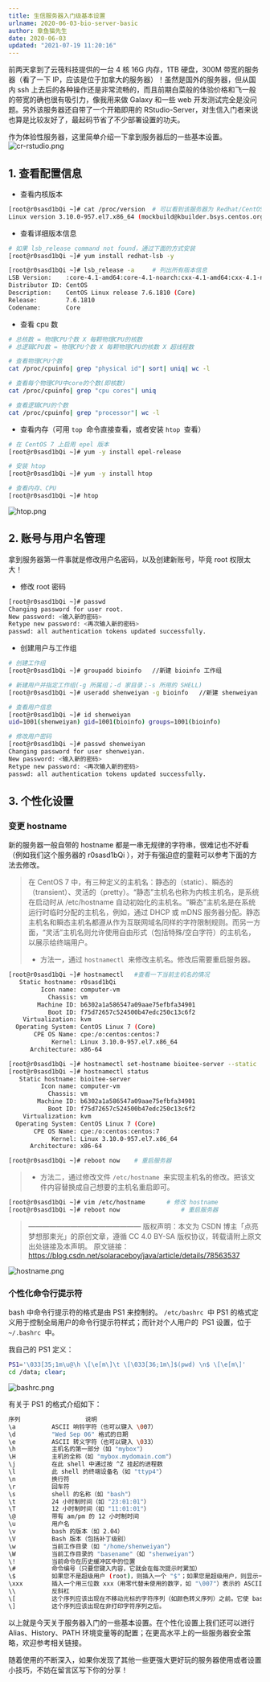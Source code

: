 ```yaml
---
title: 生信服务器入门级基本设置
urlname: 2020-06-03-bio-server-basic
author: 章鱼猫先生
date: 2020-06-03
updated: "2021-07-19 11:20:16"
---
```


前两天拿到了云筏科技提供的一台 4 核 16G 内存，1TB 硬盘，300M 带宽的服务器（看了一下 IP，应该是位于加拿大的服务器）！虽然是国外的服务器，但从国内 ssh 上去后的各种操作还是非常流畅的，而且前期白菜般的体验价格和飞一般的带宽的确也很有吸引力，像我用来做 Galaxy 和一些 web 开发测试完全是没问题。另外该服务器还自带了一个开箱即用的 RStudio-Server，对生信入门者来说也算是比较友好了，最起码节省了不少部署设置的功夫。

作为体验性服务器，这里简单介绍一下拿到服务器后的一些基本设置。
![cr-rstudio.png](https://shub-1251708715.cos.ap-guangzhou.myqcloud.com/elog-cookbook-img/Fl7tAv0j29yaClshZLBsurEvzHKR.png)

## 1. 查看配置信息

- 查看内核版本

```bash
[root@r0sasd1bQi ~]# cat /proc/version  # 可以看到该服务器为 Redhat/CentOS 发行版本
Linux version 3.10.0-957.el7.x86_64 (mockbuild@kbuilder.bsys.centos.org) (gcc version 4.8.5 20150623 (Red Hat 4.8.5-36) (GCC) ) #1 SMP Thu Nov 8 23:39:32 UTC 2018
```

- 查看详细版本信息

```bash
# 如果 lsb_release command not found，通过下面的方式安装
[root@r0sasd1bQi ~]# yum install redhat-lsb -y

[root@r0sasd1bQi ~]# lsb_release -a		# 列出所有版本信息
LSB Version:    :core-4.1-amd64:core-4.1-noarch:cxx-4.1-amd64:cxx-4.1-noarch:desktop-4.1-amd64:desktop-4.1-noarch:languages-4.1-amd64:languages-4.1-noarch:printing-4.1-amd64:printing-4.1-noarch
Distributor ID: CentOS
Description:    CentOS Linux release 7.6.1810 (Core)
Release:        7.6.1810
Codename:       Core
```

- 查看 cpu 数

```bash
# 总核数 = 物理CPU个数 X 每颗物理CPU的核数
# 总逻辑CPU数 = 物理CPU个数 X 每颗物理CPU的核数 X 超线程数

# 查看物理CPU个数
cat /proc/cpuinfo| grep "physical id"| sort| uniq| wc -l

# 查看每个物理CPU中core的个数(即核数)
cat /proc/cpuinfo| grep "cpu cores"| uniq

# 查看逻辑CPU的个数
cat /proc/cpuinfo| grep "processor"| wc -l
```

- 查看内存（可用 `top`  命令直接查看，或者安装 `htop`  查看）

```bash
# 在 CentOS 7 上启用 epel 版本
[root@r0sasd1bQi ~]# yum -y install epel-release

# 安装 htop
[root@r0sasd1bQi ~]# yum -y install htop

# 查看内存、CPU
[root@r0sasd1bQi ~]# htop
```

![htop.png](https://shub-1251708715.cos.ap-guangzhou.myqcloud.com/elog-cookbook-img/FqKKMNZ9J75Qb40n5iChJmY3cSIH.png)

## 2. 账号与用户名管理

拿到服务器第一件事就是修改用户名密码，以及创建新账号，毕竟 root 权限太大！

- 修改 root 密码

```bash
[root@r0sasd1bQi ~]# passwd
Changing password for user root.
New password: <输入新的密码>
Retype new password: <再次输入新的密码>
passwd: all authentication tokens updated successfully.
```

- 创建用户与工作组

```bash
# 创建工作组
[root@r0sasd1bQi ~]# groupadd bioinfo 	//新建 bioinfo 工作组

# 新建用户并指定工作组(-g 所属组；-d 家目录；-s 所用的 SHELL)
[root@r0sasd1bQi ~]# useradd shenweiyan -g bioinfo   //新建 shenweiyan 用户并增加到 bioinfo 工作组

# 查看用户信息
[root@r0sasd1bQi ~]# id shenweiyan
uid=1001(shenweiyan) gid=1001(bioinfo) groups=1001(bioinfo)

# 修改用户密码
[root@r0sasd1bQi ~]# passwd shenweiyan
Changing password for user shenweiyan.
New password: <输入新的密码>
Retype new password: <再次输入新的密码>
passwd: all authentication tokens updated successfully.
```

## 3. 个性化设置

### 变更 hostname

新的服务器一般自带的 hostname 都是一串无规律的字符串，很难记也不好看（例如我们这个服务器的 r0sasd1bQi ），对于有强迫症的童鞋可以参考下面的方法去修改。

> 在 CentOS 7 中，有三种定义的主机名：静态的（static）、瞬态的（transient）、灵活的（pretty）。“静态”主机名也称为内核主机名，是系统在启动时从 /etc/hostname 自动初始化的主机名。“瞬态”主机名是在系统运行时临时分配的主机名，例如，通过 DHCP 或 mDNS 服务器分配。静态主机名和瞬态主机名都遵从作为互联网域名同样的字符限制规则。而另一方面，“灵活”主机名则允许使用自由形式（包括特殊/空白字符）的主机名，以展示给终端用户。
>
> - 方法一，通过 `hostnamectl`  来修改主机名。修改后需要重启服务器。

```bash
[root@r0sasd1bQi ~]# hostnamectl   #查看一下当前主机名的情况
   Static hostname: r0sasd1bQi
         Icon name: computer-vm
           Chassis: vm
        Machine ID: b6302a1a586547a09aae75efbfa34901
           Boot ID: f75d72657c524500b47edc250c13c6f2
    Virtualization: kvm
  Operating System: CentOS Linux 7 (Core)
       CPE OS Name: cpe:/o:centos:centos:7
            Kernel: Linux 3.10.0-957.el7.x86_64
      Architecture: x86-64

[root@r0sasd1bQi ~]# hostnamectl set-hostname bioitee-server --static
[root@r0sasd1bQi ~]# hostnamectl status
   Static hostname: bioitee-server
         Icon name: computer-vm
           Chassis: vm
        Machine ID: b6302a1a586547a09aae75efbfa34901
           Boot ID: f75d72657c524500b47edc250c13c6f2
    Virtualization: kvm
  Operating System: CentOS Linux 7 (Core)
       CPE OS Name: cpe:/o:centos:centos:7
            Kernel: Linux 3.10.0-957.el7.x86_64
      Architecture: x86-64

[root@r0sasd1bQi ~]# reboot now    # 重启服务器
```

> - 方法二，通过修改文件 `/etc/hostname`  来实现主机名的修改。把该文件内容替换成自己想要的主机名重启即可。

```bash
[root@r0sasd1bQi ~]# vim /etc/hostname		# 修改 hostname
[root@r0sasd1bQi ~]# reboot now    				# 重启服务器
```

> ————————————————
> 版权声明：本文为 CSDN 博主「点亮梦想那束光」的原创文章，遵循 CC 4.0 BY-SA 版权协议，转载请附上原文出处链接及本声明。
> 原文链接：<https://blog.csdn.net/solaraceboy/java/article/details/78563537>

![hostname.png](https://shub-1251708715.cos.ap-guangzhou.myqcloud.com/elog-cookbook-img/Fmcf0bFiRfvZF4V66GmwxJvEj8GG.png)

### 个性化命令行提示符

bash 中命令行提示符的格式是由 PS1 来控制的。 `/etc/bashrc`  中 PS1 的格式定义用于控制全局用户的命令行提示符样式；而针对个人用户的  PS1 设置，位于 `~/.bashrc`  中。

我自己的 PS1 定义：

```bash
PS1='\033[35;1m\u@\h \[\e[m\]\t \[\033[36;1m\]$(pwd) \n$ \[\e[m\]'
cd /data; clear;
```

![bashrc.png](https://shub-1251708715.cos.ap-guangzhou.myqcloud.com/elog-cookbook-img/FvpFQwosMTxV8Ulwu342gWjOXSkg.png)

有关于 PS1 的格式介绍如下：

```bash
序列					说明
\a			ASCII 响铃字符（也可以键入 \007）
\d			"Wed Sep 06" 格式的日期
\e			ASCII 转义字符（也可以键入 \033）
\h			主机名的第一部分（如 "mybox"）
\H			主机的全称（如 "mybox.mydomain.com"）
\j			在此 shell 中通过按 ^Z 挂起的进程数
\l			此 shell 的终端设备名（如 "ttyp4"）
\n			换行符
\r			回车符
\s			shell 的名称（如 "bash"）
\t			24 小时制时间（如 "23:01:01"）
\T			12 小时制时间（如 "11:01:01"）
\@			带有 am/pm 的 12 小时制时间
\u			用户名
\v			bash 的版本（如 2.04）
\V			Bash 版本（包括补丁级别）
\w			当前工作目录（如 "/home/shenweiyan"）
\W			当前工作目录的 "basename"（如 "shenweiyan"）
\!			当前命令在历史缓冲区中的位置
\#			命令编号（只要您键入内容，它就会在每次提示时累加）
\$			如果您不是超级用户 (root)，则插入一个 "$"；如果您是超级用户，则显示一个 "#"
\xxx		插入一个用三位数 xxx（用零代替未使用的数字，如 "\007"）表示的 ASCII 字符
\\			反斜杠
\[			这个序列应该出现在不移动光标的字符序列（如颜色转义序列）之前。它使 bash 能够正确计算自动换行。
\]			这个序列应该出现在非打印字符序列之后。
```

以上就是今天关于服务器入门的一些基本设置。在个性化设置上我们还可以进行 Alias、History、PATH 环境变量等的配置；在更高水平上的一些服务器安全策略，欢迎参考相关链接。

随着使用的不断深入，如果你发现了其他一些更强大更好玩的服务器使用或者设置小技巧，不妨在留言区写下你的分享！
